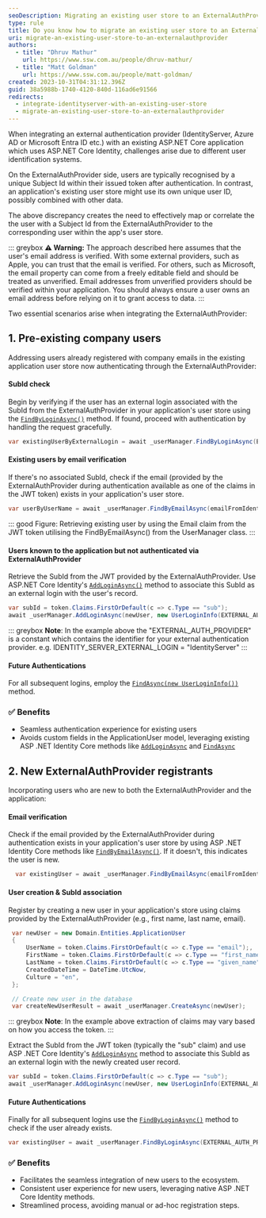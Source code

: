 ```yaml
---
seoDescription: Migrating an existing user store to an ExternalAuthProvider, such as IdentityServer or Azure AD, requires mapping users and handling pre-existing company users and new registrants.
type: rule
title: Do you know how to migrate an existing user store to an ExternalAuthProvider?
uri: migrate-an-existing-user-store-to-an-externalauthprovider
authors:
  - title: "Dhruv Mathur"
    url: https://www.ssw.com.au/people/dhruv-mathur/
  - title: "Matt Goldman"
    url: https://www.ssw.com.au/people/matt-goldman/
created: 2023-10-31T04:31:12.396Z
guid: 38a5988b-1740-4120-840d-116ad6e91566
redirects:
  - integrate-identityserver-with-an-existing-user-store
  - migrate-an-existing-user-store-to-an-externalauthprovider
---
```


When integrating an external authentication provider (IdentityServer, Azure AD or Microsoft Entra ID etc.) with an existing ASP.NET Core application which uses ASP.NET Core Identity, challenges arise due to different user identification systems.

On the ExternalAuthProvider side, users are typically recognised by a unique Subject Id within their issued token after authentication. In contrast, an application's existing user store might use its own unique user ID, possibly combined with other data.

The above discrepancy creates the need to effectively map or correlate the the user with a Subject Id from the ExternalAuthProvider to the corresponding user within the app's user store.

::: greybox
**⚠️ Warning:**
The approach described here assumes that the user's email address is verified. With some external providers, such as Apple, you can trust that the email is verified. For others, such as Microsoft, the email property can come from a freely editable field and should be treated as unverified. Email addresses from unverified providers should be verified within your application. You should always ensure a user owns an email address before relying on it to grant access to data.
:::

Two essential scenarios arise when integrating the ExternalAuthProvider:

## 1. Pre-existing company users

Addressing users already registered with company emails in the existing application user store now authenticating through the ExternalAuthProvider:

#### SubId check

Begin by verifying if the user has an external login associated with the SubId from the ExternalAuthProvider in your application's user store using the [`FindByLoginAsync()`](https://learn.microsoft.com/en-us/dotnet/api/microsoft.aspnetcore.identity.usermanager-1.findbyloginasync?view=aspnetcore-7.0&WT.mc_id=DT-MVP-33518) method. If found, proceed with authentication by handling the request gracefully.

```csharp
var existingUserByExternalLogin = await _userManager.FindByLoginAsync(EXTERNAL_AUTH_PROVIDER, subId);
```

#### Existing users by email verification

If there's no associated SubId, check if the email (provided by the ExternalAuthProvider during authentication available as one of the claims in the JWT token) exists in your application's user store.

```csharp
var userByUserName = await _userManager.FindByEmailAsync(emailFromIdentityServer);
```

::: good
Figure: Retrieving existing user by using the Email claim from the JWT token utilising the FindByEmailAsync() from the UserManager class.
:::

#### Users known to the application but not authenticated via ExternalAuthProvider

Retrieve the SubId from the JWT provided by the ExternalAuthProvider. Use ASP.NET Core Identity's [`AddLoginAsync()`](https://learn.microsoft.com/en-us/dotnet/api/microsoft.aspnetcore.identity.usermanager-1.addloginasync?view=aspnetcore-8.0&WT.mc_id=DT-MVP-33518) method to associate this SubId as an external login with the user's record.

```csharp
var subId = token.Claims.FirstOrDefault(c => c.Type == "sub");
await _userManager.AddLoginAsync(newUser, new UserLoginInfo(EXTERNAL_AUTH_PROVIDER, subId));
```

::: greybox
**Note**: In the example above the "EXTERNAL_AUTH_PROVIDER" is a constant which contains the identifier for your external authentication provider. e.g. IDENTITY_SERVER_EXTERNAL_LOGIN = "IdentityServer"
:::

#### Future Authentications

For all subsequent logins, employ the [`FindAsync(new UserLoginInfo())`](<https://learn.microsoft.com/en-us/previous-versions/aspnet/dn497605(v=vs.108?WT.mc_id=ES-MVP-33518)>) method.

### ✅ Benefits

- Seamless authentication experience for existing users
- Avoids custom fields in the ApplicationUser model, leveraging existing ASP .NET Identity Core methods like [`AddLoginAsync`](https://learn.microsoft.com/en-us/dotnet/api/microsoft.aspnetcore.identity.usermanager-1.addloginasync?view=aspnetcore-8.0&WT.mc_id=DT-MVP-33518) and [`FindAsync`](<https://learn.microsoft.com/en-us/previous-versions/aspnet/dn497605(v=vs.108?WT.mc_id=ES-MVP-33518)>)

## 2. New ExternalAuthProvider registrants

Incorporating users who are new to both the ExternalAuthProvider and the application:

#### Email verification

Check if the email provided by the ExternalAuthProvider during authentication exists in your application's user store by using ASP .NET Identity Core methods like [`FindByEmailAsync()`](https://learn.microsoft.com/en-us/dotnet/api/microsoft.aspnetcore.identity.usermanager-1.findbyemailasync?view=aspnetcore-7.0&WT.mc_id=DT-MVP-33518). If it doesn't, this indicates the user is new.

```csharp
  var existingUser = await _userManager.FindByEmailAsync(emailFromIdentityServer);
```

#### User creation & SubId association

Register by creating a new user in your application's store using claims provided by the ExternalAuthProvider (e.g., first name, last name, email).

```csharp
 var newUser = new Domain.Entities.ApplicationUser
 {
     UserName = token.Claims.FirstOrDefault(c => c.Type == "email");,
     FirstName = token.Claims.FirstOrDefault(c => c.Type == "first_name");,
     LastName = token.Claims.FirstOrDefault(c => c.Type == "given_name");,
     CreatedDateTime = DateTime.UtcNow,
     Culture = "en",
 };

 // Create new user in the database
 var createNewUserResult = await _userManager.CreateAsync(newUser);
```

::: greybox
**Note**: In the example above extraction of claims may vary based on how you access the token.
:::

Extract the SubId from the JWT token (typically the "sub" claim) and use ASP .NET Core Identity's [`AddLoginAsync`](https://learn.microsoft.com/en-us/dotnet/api/microsoft.aspnetcore.identity.usermanager-1.addloginasync?view=aspnetcore-8.0&WT.mc_id=DT-MVP-33518) method to associate this SubId as an external login with the newly created user record.

```csharp
var subId = token.Claims.FirstOrDefault(c => c.Type == "sub");
await _userManager.AddLoginAsync(newUser, new UserLoginInfo(EXTERNAL_AUTH_PROVIDER, subId));
```

#### Future Authentications

Finally for all subsequent logins use the [`FindByLoginAsync()`](https://learn.microsoft.com/en-us/dotnet/api/microsoft.aspnetcore.identity.usermanager-1.findbyloginasync?view=aspnetcore-7.0&WT.mc_id=DT-MVP-33518) method to check if the user already exists.

```csharp
var existingUser = await _userManager.FindByLoginAsync(EXTERNAL_AUTH_PROVIDER, subId));
```

### ✅ Benefits

- Facilitates the seamless integration of new users to the ecosystem.
- Consistent user experience for new users, leveraging native ASP .NET Core Identity methods.
- Streamlined process, avoiding manual or ad-hoc registration steps.
